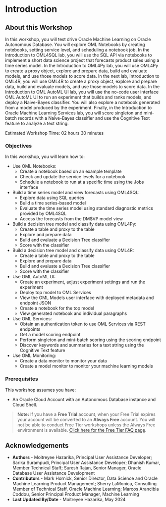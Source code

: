 # Introduction

## About this Workshop

In this workshop, you will test drive Oracle Machine Learning on Oracle Autonomous Database. You will explore OML Notebooks by creating notebooks, setting service level, and scheduling a notebook job. In the Introduction to OML4SQL lab, you will use the SQL API via notebooks to implement a short data science project that forecasts product sales using a time series model. In the Introduction to OML4Py lab, you will use OML4Py to create a proxy object, explore and prepare data, build and evaluate models, and use those models to score data. In the next lab, Introduction to OML4R, you will use OML4R to create a proxy object, explore and prepare data, build and evaluate models, and use those models to score data.  In the Introduction to OML AutoML UI lab, you will use the no-code user interface OML AutoML UI to run an experiment that builds and ranks models, and deploy a Naive-Bayes classifier. You will also explore a notebook generated from a model produced by the experiment. Finally, in the Introduction to Oracle Machine Learning Services lab, you will score singleton and mini-batch records with a Naive-Bayes classifier and use the Cognitive Text feature to analyze a text string.

Estimated Workshop Time: 02 hours 30 minutes

### Objectives

In this workshop, you will learn how to:

* Use OML Notebooks:
    * Create a notebook based on an example template
    * Check and update the service levels for a notebook
    * Schedule a notebook to run at a specific time using the Jobs interface
* Build a time series model and view forecasts using OML4SQL:
    * Explore data using SQL queries
    * Build a time series-based model
    * Evaluate the time series model using standard diagnostic metrics provided by OML4SQL
    * Access the forecasts from the DM$VP model view
* Build a decision tree model and classify data using OML4Py:
    * Create a table and proxy to the table
    * Explore and prepare data
    * Build and evaluate a Decision Tree classifier
    * Score with the classifier
* Build a decision tree model and classify data using OML4R:
    * Create a table and proxy to the table
    * Explore and prepare data
    * Build and evaluate a Decision Tree classifier
    * Score with the classifier
* Use OML AutoML UI:
    * Create an experiment, adjust experiment settings and run the experiment
    * Deploy top model to OML Services
    * View the OML Models user interface with deployed metadata and endpoint JSON
    * Create a notebook for the top model
    * View generated notebook and individual paragraphs
* Use OML Services:
    * Obtain an authentication token to use OML Services via REST endpoints
    * Get a model scoring endpoint
    * Perform singleton and mini-batch scoring using the scoring endpoint
    * Discover keywords and summaries for a text string using the Cognitive Text feature
* Use OML Monitoring:
    * Create a data monitor to monitor your data
    * Create a model monitor to monitor your machine learning models

### Prerequisites

This workshop assumes you have:
* An Oracle Cloud Account with an Autonomous Database instance and Cloud Shell.

> **Note:** If you have a **Free Trial** account, when your Free Trial expires your account will be converted to an **Always Free** account. You will not be able to conduct Free Tier workshops unless the Always Free environment is available. [Click here for the Free Tier FAQ page](https://www.oracle.com/cloud/free/faq.html).

## Acknowledgements

* **Authors** - Moitreyee Hazarika, Principal User Assistance Developer; Sarika Surampudi, Principal User Assistance Developer; Dhanish Kumar, Member Technical Staff; Suresh Rajan, Senior Manager, Oracle Database User Assistance Development
* **Contributors** -  Mark Hornick, Senior Director, Data Science and Oracle Machine Learning Product Management; Sherry LaMonica, Consulting Member of Technical Staff, Oracle Machine Learning; Marcos Arancibia Coddou, Senior Principal Product Manager, Machine Learning
* **Last Updated By/Date** - Moitreyee Hazarika, May 2024
